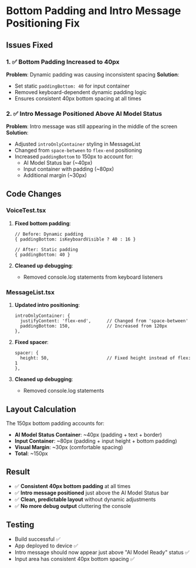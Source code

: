 # Bottom Padding and Intro Message Positioning Fix

## Issues Fixed

### 1. ✅ Bottom Padding Increased to 40px
**Problem**: Dynamic padding was causing inconsistent spacing
**Solution**: 
- Set static `paddingBottom: 40` for input container
- Removed keyboard-dependent dynamic padding logic
- Ensures consistent 40px bottom spacing at all times

### 2. ✅ Intro Message Positioned Above AI Model Status
**Problem**: Intro message was still appearing in the middle of the screen
**Solution**:
- Adjusted `introOnlyContainer` styling in MessageList
- Changed from `space-between` to `flex-end` positioning
- Increased `paddingBottom` to 150px to account for:
  - AI Model Status bar (~40px)
  - Input container with padding (~80px)
  - Additional margin (~30px)

## Code Changes

### VoiceTest.tsx
1. **Fixed bottom padding**:
   ```tsx
   // Before: Dynamic padding
   { paddingBottom: isKeyboardVisible ? 40 : 16 }
   
   // After: Static padding
   { paddingBottom: 40 }
   ```

2. **Cleaned up debugging**:
   - Removed console.log statements from keyboard listeners

### MessageList.tsx  
1. **Updated intro positioning**:
   ```tsx
   introOnlyContainer: {
     justifyContent: 'flex-end',      // Changed from 'space-between'
     paddingBottom: 150,              // Increased from 120px
   },
   ```

2. **Fixed spacer**:
   ```tsx
   spacer: {
     height: 50,                      // Fixed height instead of flex: 1
   },
   ```

3. **Cleaned up debugging**:
   - Removed console.log statements

## Layout Calculation

The 150px bottom padding accounts for:
- **AI Model Status Container**: ~40px (padding + text + border)
- **Input Container**: ~80px (padding + input height + bottom padding)
- **Visual Margin**: ~30px (comfortable spacing)
- **Total**: ~150px

## Result
- ✅ **Consistent 40px bottom padding** at all times
- ✅ **Intro message positioned** just above the AI Model Status bar
- ✅ **Clean, predictable layout** without dynamic adjustments
- ✅ **No more debug output** cluttering the console

## Testing
- Build successful ✅
- App deployed to device ✅
- Intro message should now appear just above "AI Model Ready" status ✅
- Input area has consistent 40px bottom spacing ✅
